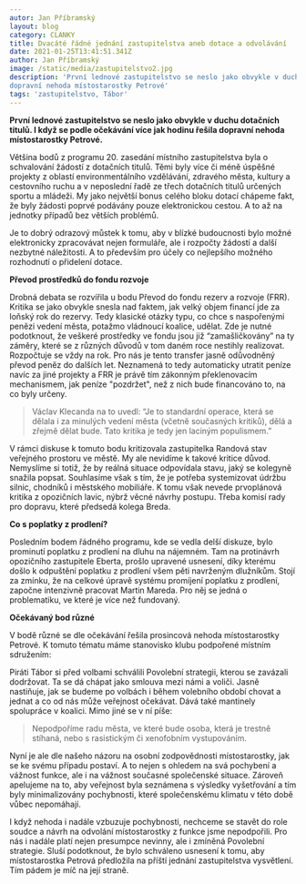 ```yaml
---
autor: Jan Příbramský
layout: blog
category: CLANKY
title: Dvacáté řádné jednání zastupitelstva aneb dotace a odvolávání
date: 2021-01-25T13:41:51.341Z
author: Jan Příbramský
image: /static/media/zastupitelstvo2.jpg
description: 'První lednové zastupitelstvo se neslo jako obvykle v duchu dotačních titulů. I když podle očekávání se více jak hodinu řešila
dopravní nehoda místostarostky Petrové'
tags: 'zastupitelstvo, Tábor'
---
```


__První lednové zastupitelstvo se neslo jako obvykle v duchu dotačních titulů. I když se podle očekávání více jak hodinu řešila dopravní nehoda místostarostky Petrové.__

Většina bodů z programu 20. zasedání místního zastupitelstva byla o schvalování žádostí z dotačních titulů. Těmi byly více či méně úspěšné projekty z oblastí environmentálního vzdělávání, zdravého města, kultury a cestovního ruchu a v neposlední řadě ze třech dotačních titulů určených sportu a mládeži. My jako největší bonus celého bloku dotací chápeme fakt, že byly žádosti poprvé podávány pouze elektronickou cestou. A to až na jednotky případů bez větších problémů.

Je to dobrý odrazový můstek k tomu, aby v blízké budoucnosti bylo možné elektronicky zpracovávat nejen formuláře, ale i rozpočty žádostí a další nezbytné náležitosti. A to především pro účely co nejlepšího možného rozhodnutí o přidelení dotace.

__Převod prostředků do fondu rozvoje__

Drobná debata se rozvířila u bodu Převod do fondu rezerv a rozvoje (FRR). Kritika se jako obvykle snesla nad faktem, jak velký objem financí jde za loňský rok do rezervy. Tedy klasické otázky typu, co chce s naspořenými penězi vedení města, potažmo vládnoucí koalice, udělat. Zde je nutné podotknout, že veškeré prostředky ve fondu jsou již “zamašličkovány” na ty záměry, které se z různých důvodů v tom daném roce nestihly realizovat. Rozpočtuje se vždy na rok. Pro nás je tento transfer jasně odůvodněný převod peněz do dalších let. Neznamená to tedy automaticky utratit peníze navíc za jiné projekty a FRR je právě tím zákonným překlenovacím mechanismem, jak peníze "pozdržet", než z nich bude financováno to, na co byly určeny.

> Václav Klecanda na to uvedl: “Je to standardní operace, která se dělala i za minulých vedení města (včetně současných kritiků), dělá a zřejmě dělat bude. Tato kritika je tedy jen laciným populismem.”

V rámci diskuse k tomuto bodu kritizovala zastupitelka Randová stav veřejného prostoru ve městě. My ale nevidíme k takové kritice důvod. Nemyslíme si totiž, že by reálná situace odpovídala stavu, jaký se kolegyně snažila popsat. Souhlasíme však s tím, že je potřeba systemizovat údržbu silnic, chodníků i městského mobiliáře. K tomu však nevede prvoplánová kritika z opozičních lavic, nýbrž věcné návrhy postupu. Třeba komisí rady pro dopravu, které předsedá kolega Breda.

__Co s poplatky z prodlení?__

Posledním bodem řádného programu, kde se vedla delší diskuze, bylo prominutí poplatku z prodlení na dluhu na nájemném. Tam na protinávrh opozičního zastupitele Eberta, prošlo upravené usnesení, díky kterému došlo k odpuštění poplatku z prodlení všem pěti navrženým dlužníkům. Stojí za zmínku, že na celkové úpravě systému promíjení poplatku z prodlení, započne intenzivně pracovat Martin Mareda. Pro něj se jedná o problematiku, ve které je více než fundovaný.

__Očekávaný bod různé__

V bodě různé se dle očekávání řešila prosincová nehoda místostarostky Petrové. K tomuto tématu máme stanovisko klubu podpořené místním sdružením:

Piráti Tábor si před volbami schválili Povolební strategii, kterou se zavázali dodržovat. Ta se dá chápat jako smlouva mezi námi a voliči. Jasně nastiňuje, jak se budeme po volbách i během volebního období chovat a jednat a co od nás může veřejnost očekávat. Dává také mantinely spolupráce v koalici. Mimo jiné se v ní píše: 

>Nepodpoříme radu města, ve které bude osoba, která je trestně stíhaná, nebo s rasistickým či xenofobním vystupováním. 
 
Nyní je ale dle našeho názoru na osobní zodpovědnosti místostarostky, jak se ke svému případu postaví. A to nejen s ohledem na svá pochybení a vážnost funkce, ale i na vážnost současné společenské situace. Zároveň apelujeme na to, aby veřejnost byla seznámena s výsledky vyšetřování a tím byly minimalizovány pochybnosti, které společenskému klimatu v této době vůbec nepomáhají.

I když nehoda i nadále vzbuzuje pochybnosti, nechceme se stavět do role soudce a návrh na odvolání místostarostky z funkce jsme nepodpořili. Pro nás i nadále platí nejen presumpce nevinny, ale i zmíněná Povolební strategie. Sluší podotknout, že bylo schváleno usnesení k tomu, aby místostarostka Petrová předložila na příští jednání zastupitelstva vysvětlení. Tím pádem je míč na její straně. 
